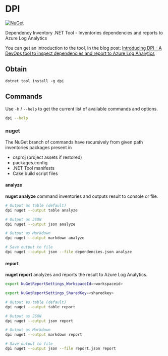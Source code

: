 # DPI

[![NuGet](https://img.shields.io/nuget/v/dpi.svg)](https://www.nuget.org/packages/dpi)

Dependency Inventory .NET Tool - Inventories dependencies and reports to Azure Log Analytics

You can get an introduction to the tool, in the blog post: [Introducing DPI - A DevOps tool to inspect dependencies and report to Azure Log Analytics](https://www.devlead.se/posts/2021/2021-03-20-introducing-dpi)

## Obtain

`dotnet tool install -g dpi`

## Commands

Use `-h` / `--help` to get the current list of available commands and options.

```bash
dpi --help
```

### nuget

The NuGet branch of commands have recursively from given path inventories packages present in

* csproj (project assets if restored)
* packages.config
* .NET Tool manifests
* Cake build script files

#### analyze

**nuget analyze** command inventories and outputs result to console or file.

```bash
# Output as table (default)
dpi nuget --output table analyze

# Output as JSON
dpi nuget --output json analyze

# Output as Markdown
dpi nuget --output markdown analyze

# Save output to file
dpi nuget --output json --file dependencies.json analyze
```

#### report

**nuget report** analyzes and reports the result to Azure Log Analytics.

```bash
export NuGetReportSettings_WorkspaceId=<workspaceid>

export NuGetReportSettings_SharedKey=<sharedkey>

# Output as table (default)
dpi nuget --output table report

# Output as JSON
dpi nuget --output json report

# Output as Markdown
dpi nuget --output markdown report

# Save output to file
dpi nuget --output json --file report.json report
```
